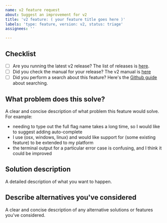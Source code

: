 ```yaml
---
name: v2 feature request
about: Suggest an improvement for v2
title: 'v2 feature: ( your feature title goes here )'
labels: 'type: feature, version: v2, status: triage'
assignees: ''

---
```


## Checklist

* [ ] Are you running the latest v2 release? The list of releases is [here](https://github.com/urfave/cli/releases).
* [ ] Did you check the manual for your release? The v2 manual is [here](https://github.com/urfave/cli/blob/master/docs/v2/manual.md)
* [ ] Did you perform a search about this feature? Here's the [Github guide](https://help.github.com/en/github/managing-your-work-on-github/using-search-to-filter-issues-and-pull-requests) about searching.

## What problem does this solve?

A clear and concise description of what problem this feature would solve. For example:

- needing to type out the full flag name takes a long time, so I would like to suggest adding auto-complete
- I use (osx, windows, linux) and would like support for (some existing feature) to be extended to my platform
- the terminal output for a particular error case is confusing, and I think it could be improved

## Solution description

A detailed description of what you want to happen.

## Describe alternatives you've considered

A clear and concise description of any alternative solutions or features you've considered.
